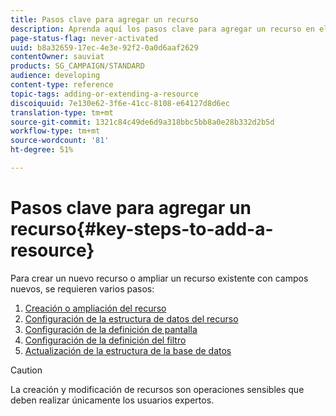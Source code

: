 ```yaml
---
title: Pasos clave para agregar un recurso
description: Aprenda aquí los pasos clave para agregar un recurso en el modelo de datos de Adobe Campaign.
page-status-flag: never-activated
uuid: b8a32659-17ec-4e3e-92f2-0a0d6aaf2629
contentOwner: sauviat
products: SG_CAMPAIGN/STANDARD
audience: developing
content-type: reference
topic-tags: adding-or-extending-a-resource
discoiquuid: 7e130e62-3f6e-41cc-8108-e64127d8d6ec
translation-type: tm+mt
source-git-commit: 1321c84c49de6d9a318bbc5bb8a0e28b332d2b5d
workflow-type: tm+mt
source-wordcount: '81'
ht-degree: 51%

---
```



# Pasos clave para agregar un recurso{#key-steps-to-add-a-resource}

Para crear un nuevo recurso o ampliar un recurso existente con campos nuevos, se requieren varios pasos:

1. [Creación o ampliación del recurso](../../developing/using/creating-or-extending-the-resource.md)
1. [Configuración de la estructura de datos del recurso](../../developing/using/configuring-the-resource-s-data-structure.md)
1. [Configuración de la definición de pantalla](../../developing/using/configuring-the-screen-definition.md)
1. [Configuración de la definición del filtro](../../developing/using/configuring-filter-definition.md)
1. [Actualización de la estructura de la base de datos](../../developing/using/updating-the-database-structure.md)

>[!CAUTION]
>
>La creación y modificación de recursos son operaciones sensibles que deben realizar únicamente los usuarios expertos.

